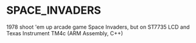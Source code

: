 # SPACE_INVADERS
1978 shoot 'em up arcade game Space Invaders, but on ST7735 LCD and Texas Instrument TM4c (ARM Assembly, C++)
